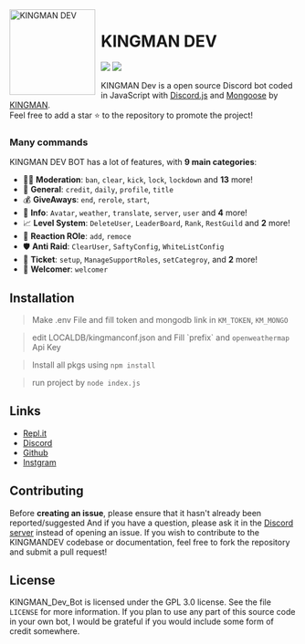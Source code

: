 <img width="150" height="150" align="left" style="float: left; margin: 0 10px 0 0;" alt="KINGMAN DEV" src="https://i.top4top.io/p_1965sxw291.png">  

# KINGMAN DEV

[![](https://img.shields.io/discord/565048515357835264.svg?logo=discord&colorB=7289DA&label=KINGMAN_DEV)](https://discord.gg/KD2mdRReSA)
[![](https://img.shields.io/badge/discord.js-v12.0.0-blue.svg?logo=npm)](https://github.com/discordjs)

KINGMAN Dev is a open source Discord bot coded in JavaScript with [Discord.js](https://discord.js.org) and [Mongoose](https://mongoosejs.com/docs/api.html) by [KINGMAN](https://github.com/KMKINGMAN).  
Feel free to add a star ⭐ to the repository to promote the project!

### Many commands

KINGMAN DEV BOT has a lot of features, with **9 main categories**:

*   👮‍♂️ **Moderation**: `ban`, `clear`, `kick`, `lock`, `lockdown` and **13** more! 
*   🚓 **General**: `credit`, `daily`, `profile`, `title`
*   💰 **GiveAways**: `end`, `rerole`, `start`,
*   📜 **Info**: `Avatar`, `weather`, `translate`, `server`, `user` and **4** more! 
*   📈 **Level System**: `DeleteUser`, `LeaderBoard`, `Rank`, `RestGuild` and **2** more!
*   🌟 **Reaction ROle**: `add`, `remoce`
*   🛡️ **Anti Raid**: `ClearUser`, `SaftyConfig`, `WhiteListConfig`
*   📩 **Ticket**: `setup`, `ManageSupportRoles`, `setCategroy`, and **2** more!
*   👑 **Welcomer**: `welcomer`

## Installation

> Make .env File and fill token and mongodb link in `KM_TOKEN`, `KM_MONGO`

> edit LOCALDB/kingmanconf.json and Fill \`prefix\` and `openweathermap` Api Key

> Install all pkgs using `npm install` 

> run project by `node index.js`

## Links

*   [Repl.it](https://repl.it/github/KMKINGMAN/KINGMAN_Dev_BOT)
*   [Discord](https://discord.gg/kingmandev)
*   [Github](https://github.com/KMKINGMAN/KINGMAN_Dev_BOT/)
*   [Instgram](https://instgram.com/kingman_shellby)

## Contributing

Before **creating an issue**, please ensure that it hasn't already been reported/suggested
And if you have a question, please ask it in the [Discord server](https://discord.gg/kingmandev) instead of opening an issue.
If you wish to contribute to the KINGMANDEV codebase or documentation, feel free to fork the repository and submit a pull request!

## License

KINGMAN_Dev_Bot is licensed under the GPL 3.0 license. See the file `LICENSE` for more information. If you plan to use any part of this source code in your own bot, I would be grateful if you would include some form of credit somewhere.
